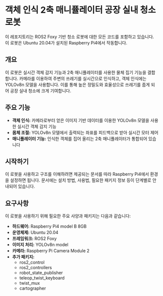 # 객체 인식 2축 매니퓰레이터 공장 실내 청소 로봇

이 레포지토리는 ROS2 Foxy 기반 청소 로봇에 대한 모든 코드를 포함하고 있습니다. 이 로봇은 Ubuntu 20.04가 설치된 Raspberry Pi4에서 작동합니다.

## 개요
이 로봇은 실시간 객체 감지 기능과 2축 매니퓰레이터를 사용한 물체 집기 기능을 결합합니다. 카메라를 이용하여 주변의 쓰레기를 실시간으로 인식하고, 객체 인식에는 YOLOv8n 모델을 사용합니다. 이를 통해 높은 정밀도와 효율성으로 쓰레기를 줍게 되어 공장 실내 청소에 크게 기여합니다.

## 주요 기능

- **객체 인식:** 카메라로부터 얻은 이미지 기반 데이터를 이용한 YOLOv8n 모델을 사용한 실시간 객체 감지 기능
- **몸체 조절:** YOLOv8n 모델에서 출력되는 좌표를 피드백으로 받아 실시간 모터 제어 
- **매니퓰레이터 기능:** 인식한 객체를 집어 올리는 2축 매니퓰레이터가 통합되어 있습니다

## 시작하기
이 로봇을 사용하고 구조를 이해하려면 제공되는 문서를 따라 Raspberry Pi4에서 환경을 설정하면 됩니다. 문서에는 설치 방법, 사용법, 필요한 패키지 정보 등이 단계별로 안내되어 있습니다.

## 요구사항
이 로봇을 사용하기 위해 필요한 주요 사양과 패키지는 다음과 같습니다:

- **하드웨어:** Raspberry Pi4 model B 8GB
- **운영체제:** Ubuntu 20.04
- **프레임워크:** ROS2 Foxy
- **이미지 처리:** YOLOv8n model
- **카메라:** Raspberry Pi Camera Module 2
- **추가 패키지:** 
    - ros2_control
    - ros2_controllers
    - robot_state_publisher
    - teleop_twist_keyboard
    - twist_mux
    - cartographer
